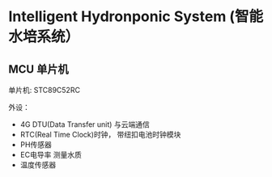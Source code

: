 # Intelligent Hydronponic System (智能水培系统）


## MCU 单片机
  单片机: STC89C52RC
  
  外设：
  * 4G DTU(Data Transfer unit) 与云端通信
  * RTC(Real Time Clock)时钟， 带纽扣电池时钟模块
  * PH传感器
  * EC电导率 测量水质
  * 温度传感器
